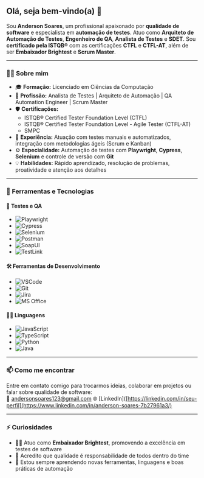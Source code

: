 ## Olá, seja bem-vindo(a) 👋

Sou **Anderson Soares**, um profissional apaixonado por **qualidade de software** e especialista em **automação de testes**. Atuo como **Arquiteto de Automação de Testes**, **Engenheiro de QA**, **Analista de Testes** e **SDET**. Sou **certificado pela ISTQB®** com as certificações **CTFL** e **CTFL-AT**, além de ser **Embaixador Brightest** e **Scrum Master**.

---

### 👨‍💻 Sobre mim

- 🎓 **Formação:** Licenciado em Ciências da Computação  
- 💼 **Profissão:** Analista de Testes | Arquiteto de Automação | QA Automation Engineer | Scrum Master  
- 🛡️ **Certificações:**
  - ISTQB® Certified Tester Foundation Level (CTFL)
  - ISTQB® Certified Tester Foundation Level - Agile Tester (CTFL-AT)
  - SMPC
- 🚀 **Experiência:** Atuação com testes manuais e automatizados, integração com metodologias ágeis (Scrum e Kanban)
- ⚙️ **Especialidade:** Automação de testes com **Playwright**, **Cypress**, **Selenium** e controle de versão com **Git**
- 💡 **Habilidades:** Rápido aprendizado, resolução de problemas, proatividade e atenção aos detalhes

---

### 🧰 Ferramentas e Tecnologias

#### 🧪 Testes e QA
- ![Playwright](https://img.shields.io/badge/-Playwright-45ba63?logo=playwright&logoColor=white)
- ![Cypress](https://img.shields.io/badge/-Cypress-17202C?logo=cypress&logoColor=white)
- ![Selenium](https://img.shields.io/badge/-Selenium-43B02A?logo=selenium&logoColor=white)
- ![Postman](https://img.shields.io/badge/-Postman-FF6C37?logo=postman&logoColor=white)
- ![SoapUI](https://img.shields.io/badge/-SoapUI-6CB33E?logo=soapui&logoColor=white)
- ![TestLink](https://img.shields.io/badge/-TestLink-000000?style=flat&logo=sourceforge&logoColor=white)

#### 🛠️ Ferramentas de Desenvolvimento
- ![VSCode](https://img.shields.io/badge/-VSCode-007ACC?logo=visual-studio-code&logoColor=white)
- ![Git](https://img.shields.io/badge/-Git-F05032?logo=git&logoColor=white)
- ![Jira](https://img.shields.io/badge/-Jira-0052CC?logo=jira&logoColor=white)
- ![MS Office](https://img.shields.io/badge/-MS%20Office-D83B01?logo=microsoft-office&logoColor=white)

#### 👨‍💻 Linguagens
- ![JavaScript](https://img.shields.io/badge/-JavaScript-F7DF1E?logo=javascript&logoColor=black)
- ![TypeScript](https://img.shields.io/badge/-TypeScript-3178C6?logo=typescript&logoColor=white)
- ![Python](https://img.shields.io/badge/-Python-3776AB?logo=python&logoColor=white)
- ![Java](https://img.shields.io/badge/-Java-007396?logo=java&logoColor=white)

---

### 📫 Como me encontrar

Entre em contato comigo para trocarmos ideias, colaborar em projetos ou falar sobre qualidade de software:  
📧 andersonsoares123@gmail.com 
🌐 [LinkedIn]([https://linkedin.com/in/seu-perfil](https://www.linkedin.com/in/anderson-soares-7b27961a3/)

---

### ⚡ Curiosidades

- 👨‍🏫 Atuo como **Embaixador Brightest**, promovendo a excelência em testes de software  
- 💬 Acredito que qualidade é responsabilidade de todos dentro do time  
- 🌱 Estou sempre aprendendo novas ferramentas, linguagens e boas práticas de automação

<!--
**AndersonSoares1-2/AndersonSoares1-2** é um repositório ✨ especial ✨ porque o `README.md` (este arquivo) aparece no seu perfil do GitHub.
-->

